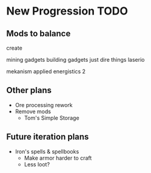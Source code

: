 # New Progression TODO

## Mods to balance

create

mining gadgets
building gadgets
just dire things
laserio

mekanism
applied energistics 2

## Other plans

- Ore processing rework
- Remove mods
  - Tom's Simple Storage

## Future iteration plans

- Iron's spells & spellbooks
  - Make armor harder to craft
  - Less loot?
